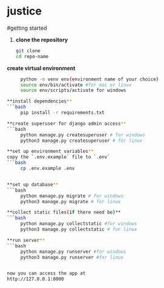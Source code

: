 # justice

#getting started
1.  **clone the repository**
     ```bash
     git clone
     cd repo-name


**create virtual environment**
```bash
     python -m venv env(environment name of your choice)
     source env/bin/activate #for mac or linux
     source env/scripts/activate for windows

**install dependencies**
```bash
     pip install -r requirements.txt

**create superuser for django admin access**
```bash
     python manage.py createsuperuser # for windows
     python3 manage.py createsuperuser # for linux

**set up environment variables**
copy the `.env.example` file to `.env`
```bash
     cp .env.example .env


**set up database**
```bash
     python manage.py migrate # for windows
     python3 manage.py migrate # for linux

**collect static files(if there need be)**
```bash
     python manage.py collectstatic #for windows
     python3 manage.py collectstatic # for linux

**run server**
```bash
     python manage.py runserver #for windows
     python3 manage.py runserver #for linux


now you can access the app at 
http://127.0.0.1:8000 
